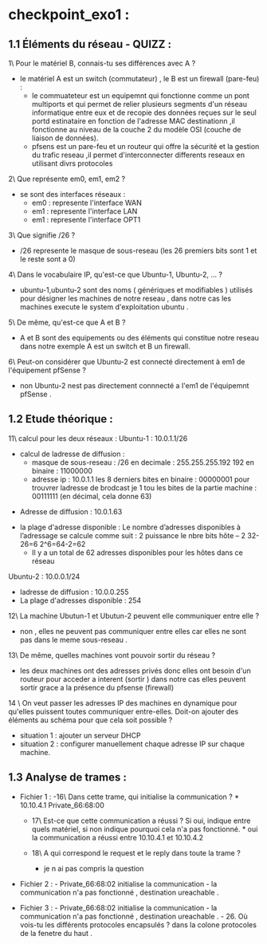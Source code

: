 # checkpoint_exo1 :

## 1.1 Éléments du réseau - QUIZZ :

1\ Pour le matériel B, connais-tu ses différences avec A ?
  * le matériel A est un switch (commutateur) , le B est un firewall (pare-feu) :
     - le commuateteur est un equipemnt qui fonctionne comme un pont multiports et qui permet de relier plusieurs segments d'un réseau informatique entre eux et de recopie des données reçues sur le seul portd estinataire en fonction de l'adresse MAC destinationn ,il fonctionne au niveau de la couche 2 du modèle OSI (couche de liaison de données).
    - pfsens est un pare-feu et un routeur qui offre la sécurité et la gestion du trafic reseau ,il permet d'interconnecter differents reseaux en utilisant divrs protocoles

2\ Que représente em0, em1, em2 ?
   * se sont des interfaces réseaux :
      - em0 : represente l'interface WAN
      - em1 : represente l'interface LAN
      - em1 : represente l'interface OPT1

3\ Que signifie /26 ?
   * /26 represente le masque de sous-reseau (les 26 premiers bits sont 1 et le reste sont a 0)

4\ Dans le vocabulaire IP, qu'est-ce que Ubuntu-1, Ubuntu-2, ... ?
   * ubuntu-1,ubuntu-2 sont des noms ( génériques et modifiables ) utilisés pour désigner les machines de notre reseau , dans notre cas les machines execute le system d'exploitation ubuntu .
     
5\ De même, qu'est-ce que A et B ?
   * A et B sont des equipements ou des éléments qui constitue notre reseau dans notre exemple A est un switch et B un firewall.

6\ Peut-on considérer que Ubuntu-2 est connecté directement à em1 de l'équipement pfSense ?      
   * non Ubuntu-2 nest pas directement connnecté a l'em1 de l'équipemnt pfSense .

## 1.2 Etude théorique :

11\ calcul pour les deux réseaux :
Ubuntu-1 : 10.0.1.1/26
- calcul de ladresse de diffusion : 
  * masque de sous-reseau : /26 en decimale : 255.255.255.192
    192 en binaire : 11000000
  * adresse ip : 10.0.1.1  les 8 derniers bites en binaire : 00000001
pour trouvrer ladresse de brodcast je 1 tou les bites de la partie machine : 00111111 (en décimal, cela donne 63)
 * Adresse de diffusion : 10.0.1.63
- la plage d'adresse disponible : Le nombre d’adresses disponibles à l’adressage se calcule comme suit : 2 puissance le nbre bits hôte – 2
  32-26=6    2^6=64-2=62
  * Il y a un total de 62 adresses disponibles pour les hôtes dans ce réseau 

Ubuntu-2 : 10.0.0.1/24
 - ladresse de diffusion : 10.0.0.255
 - La plage d'adresses disponible : 254

12\ La machine Ubutun-1 et Ubutun-2 peuvent elle communiquer entre elle ?
   * non , elles ne peuvent pas communiquer entre elles car elles ne sont pas dans le meme sous-reseau .

13\ De même, quelles machines vont pouvoir sortir du réseau ?
   * les deux machines ont des adresses privés donc elles ont besoin d'un routeur pour acceder a interent (sortir ) dans notre cas elles peuvent sortir grace a la présence du pfsense (firewall)

14 \  On veut passer les adresses IP des machines en dynamique pour qu'elles puissent toutes communiquer entre-elles. Doit-on ajouter des éléments au schéma pour que cela soit possible ?

 * situation 1 : ajouter un serveur DHCP
 * situation 2 : configurer manuellement chaque adresse IP sur chaque machine.

## 1.3 Analyse de trames :

* Fichier 1 :
  -16\ Dans cette trame, qui initialise la communication ?
        * 10.10.4.1 Private_66:68:00

  - 17\ Est-ce que cette communication a réussi ? Si oui, indique entre quels matériel, si non indique pourquoi cela n'a pas fonctionné.
        * oui la communication a réussi entre 10.10.4.1 et 10.10.4.2

  - 18\ A qui correspond le request et le reply dans toute la trame ?
     * je n ai pas compris la question

* Fichier 2 :
       - Private_66:68:02 initialise la communication
       - la communication n'a pas fonctionné , destination ureachable .

* Fichier 3 :
       - Private_66:68:02 initialise la communication
       - la communication n'a pas fonctionné , destination ureachable .
       - 26. Où vois-tu les différents protocoles encapsulés ?
      dans la colone protocoles de la fenetre du haut .
   
  



















 



